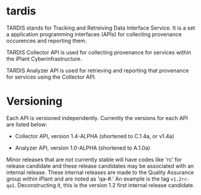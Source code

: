 tardis
======

TARDIS stands for Tracking and Retreiving Data Interface Service. It is a set a application programming interfaces (APIs) for collecting provenance occurences and reporting them. 

TARDIS Collector API is used for collecting provenance for services within the iPlant Cyberinfrastructure.

TARDIS Analyzer API is used for retrieving and reporting that provenance for services using the Collector API. 

# Versioning

Each API is versioned independently. Currently the versions for each API are listed below: 

* Collector API, version 1.4-ALPHA (shortened to C.1.4a, or v1.4a)

* Analyzer API, version 1.0-ALPHA (shortened to A.1.0a)

Minor releases that are not currently stable will have codes like 'rc' for release candidate and these release candidates may be associated with an internal release.  These internal releases are made to the Quality Assurance group within iPlant and are noted as 'qa-#.'  An example is the tag ``v1.2rc-qa1``.  Deconstructing it, this is the version 1.2 first internal release candidate. 
